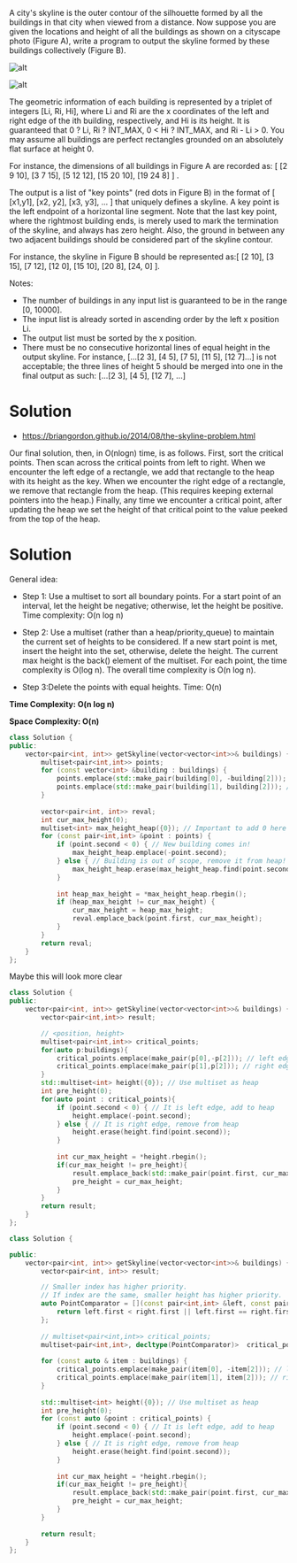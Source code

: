 A city's skyline is the outer contour of the silhouette formed by all the buildings in that city when viewed from a distance. Now suppose you are given the locations and height of all the buildings as shown on a cityscape photo (Figure A), write a program to output the skyline formed by these buildings collectively (Figure B).

![alt](https://leetcode.com/static/images/problemset/skyline1.jpg) 

![alt](https://leetcode.com/static/images/problemset/skyline2.jpg)

The geometric information of each building is represented by a triplet of integers [Li, Ri, Hi], where Li and Ri are the x coordinates of the left and right edge of the ith building, respectively, and Hi is its height. It is guaranteed that 0 ? Li, Ri ? INT_MAX, 0 < Hi ? INT_MAX, and Ri - Li > 0. You may assume all buildings are perfect rectangles grounded on an absolutely flat surface at height 0.

For instance, the dimensions of all buildings in Figure A are recorded as: [ [2 9 10], [3 7 15], [5 12 12], [15 20 10], [19 24 8] ] .

The output is a list of "key points" (red dots in Figure B) in the format of [ [x1,y1], [x2, y2], [x3, y3], ... ] that uniquely defines a skyline. A key point is the left endpoint of a horizontal line segment. Note that the last key point, where the rightmost building ends, is merely used to mark the termination of the skyline, and always has zero height. Also, the ground in between any two adjacent buildings should be considered part of the skyline contour.

For instance, the skyline in Figure B should be represented as:[ [2 10], [3 15], [7 12], [12 0], [15 10], [20 8], [24, 0] ].

Notes:

* The number of buildings in any input list is guaranteed to be in the range [0, 10000].  
* The input list is already sorted in ascending order by the left x position Li.  
* The output list must be sorted by the x position.  
* There must be no consecutive horizontal lines of equal height in the output skyline. For instance, [...[2 3], [4 5], [7 5], [11 5], [12 7]...] is not acceptable; the three lines of height 5 should be merged into one in the final output as such: [...[2 3], [4 5], [12 7], ...]  
# Solution

* https://briangordon.github.io/2014/08/the-skyline-problem.html

Our final solution, then, in O(nlogn) time, is as follows. First, sort the critical points. Then scan across the critical points from left to right. When we encounter the left edge of a rectangle, we add that rectangle to the heap with its height as the key. When we encounter the right edge of a rectangle, we remove that rectangle from the heap. (This requires keeping external pointers into the heap.) Finally, any time we encounter a critical point, after updating the heap we set the height of that critical point to the value peeked from the top of the heap.


# Solution

General idea:

* Step 1: Use a multiset to sort all boundary points. For a start point of an interval, let the height be negative; otherwise, let the height be positive. Time complexity: O(n log n)

* Step 2: Use a multiset (rather than a heap/priority_queue) to maintain the current set of heights to be considered. If a new start point is met, insert the height into the set, otherwise, delete the height. The current max height is the back() element of the multiset. For each point, the time complexity is O(log n). The overall time complexity is O(n log n).

* Step 3:Delete the points with equal heights. Time: O(n)

__Time Complexity: O(n log n)__

__Space Complexity: O(n)__

```cpp
class Solution {
public:
    vector<pair<int, int>> getSkyline(vector<vector<int>>& buildings) {
        multiset<pair<int,int>> points;
        for (const vector<int> &building : buildings) {
            points.emplace(std::make_pair(building[0], -building[2])); // Insert begin point
            points.emplace(std::make_pair(building[1], building[2])); // Insert end point
        }
        
        vector<pair<int, int>> reval;
        int cur_max_height(0);
        multiset<int> max_height_heap({0}); // Important to add 0 here
        for (const pair<int,int> &point : points) {
            if (point.second < 0) { // New building comes in!
                max_height_heap.emplace(-point.second);
            } else { // Building is out of scope, remove it from heap!
                max_height_heap.erase(max_height_heap.find(point.second));
            }
            
            int heap_max_height = *max_height_heap.rbegin();
            if (heap_max_height != cur_max_height) {
                cur_max_height = heap_max_height;
                reval.emplace_back(point.first, cur_max_height);
            }
        }
        return reval;
    }
};
```

Maybe this will look more clear

```cpp
class Solution {
public:
    vector<pair<int, int>> getSkyline(vector<vector<int>>& buildings) {
        vector<pair<int,int>> result;

        // <position, height>
        multiset<pair<int,int>> critical_points;
        for(auto p:buildings){
            critical_points.emplace(make_pair(p[0],-p[2])); // left edge of rectangle
            critical_points.emplace(make_pair(p[1],p[2])); // right edge of rectangle
        }
        std::multiset<int> height({0}); // Use multiset as heap
        int pre_height(0);
        for(auto point : critical_points){
            if (point.second < 0) { // It is left edge, add to heap
                height.emplace(-point.second);
            } else { // It is right edge, remove from heap
                height.erase(height.find(point.second));
            }
            
            int cur_max_height = *height.rbegin();
            if(cur_max_height != pre_height){
                result.emplace_back(std::make_pair(point.first, cur_max_height));
                pre_height = cur_max_height;
            }
        }
        return result;
    }
};
```

```cpp
class Solution {

public:
    vector<pair<int, int>> getSkyline(vector<vector<int>>& buildings) {
        vector<pair<int, int>> result;

        // Smaller index has higher priority.
        // If index are the same, smaller height has higher priority.
        auto PointComparator = [](const pair<int,int> &left, const pair<int,int> &right) {
            return left.first < right.first || left.first == right.first && left.second < right.second;
        };
        
        // multiset<pair<int,int>> critical_points;
        multiset<pair<int,int>, decltype(PointComparator)>  critical_points(PointComparator);    
        
        for (const auto & item : buildings) {
            critical_points.emplace(make_pair(item[0], -item[2])); // left edge
            critical_points.emplace(make_pair(item[1], item[2])); // right edge
        }       
        
        std::multiset<int> height({0}); // Use multiset as heap
        int pre_height(0);
        for (const auto &point : critical_points) {
            if (point.second < 0) { // It is left edge, add to heap
                height.emplace(-point.second);
            } else { // It is right edge, remove from heap
                height.erase(height.find(point.second));
            }
            
            int cur_max_height = *height.rbegin();
            if(cur_max_height != pre_height){
                result.emplace_back(std::make_pair(point.first, cur_max_height));
                pre_height = cur_max_height;
            }
        }
        
        return result;
    }
};
```
